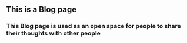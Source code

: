 ## This is a Blog page 
### This Blog page is used as an open space for people to share their thoughts with other people
